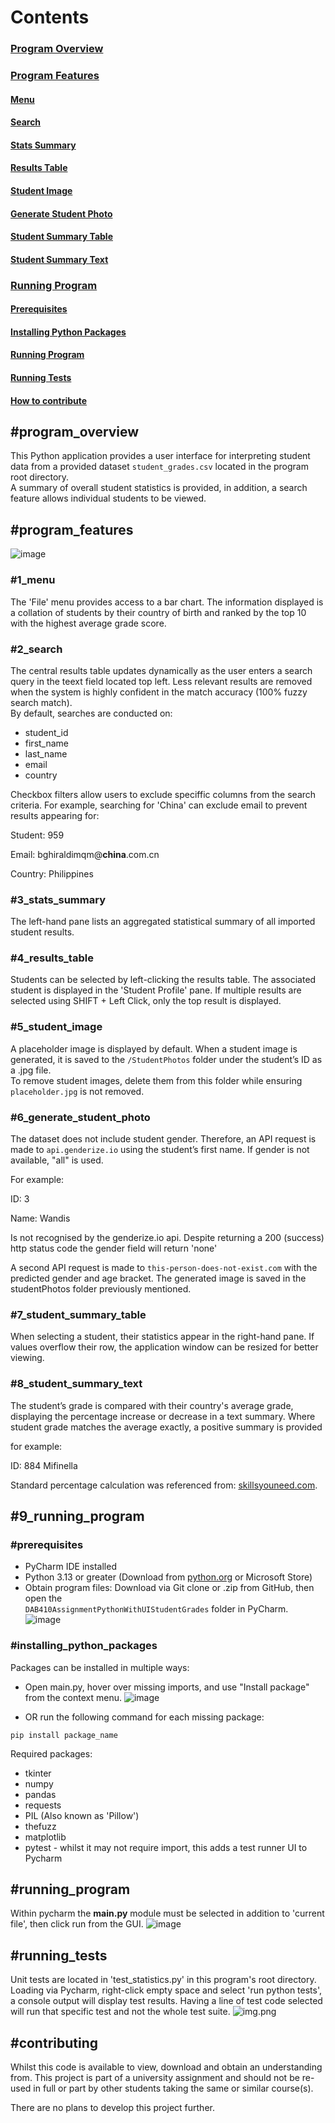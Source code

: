 # Contents
### [Program Overview](#program_overview)
### [Program Features](#program_features)
#### [Menu](#1_menu)
#### [Search](#2_search)
#### [Stats Summary](#3_stats_summary)
#### [Results Table](#4_results_table)
#### [Student Image](#5_student_image)
#### [Generate Student Photo](#6_generate_student_photo)
#### [Student Summary Table](#7_student_summary_table)
#### [Student Summary Text](#8_student_summary_text)
### [Running Program](#9_running_program)
#### [Prerequisites](#prerequisites)
#### [Installing Python Packages](#installing_python_packages)
#### [Running Program](#running_program)
#### [Running Tests](#running_tests)
#### [How to contribute](#contributing)

## #program_overview
This Python application provides a user interface for interpreting student data from a provided dataset `student_grades.csv` located in the program root directory.  
A summary of overall student statistics is provided, in addition, a search feature allows individual students to be viewed.

## #program_features
![image](https://github.com/user-attachments/assets/6ed99b46-c9b7-4363-910e-ef99fe8136b4)

### #1_menu
The 'File' menu provides access to a bar chart. The information displayed is a collation of students by their country of birth and ranked by the top 10 with the highest average grade score.

### #2_search
The central results table updates dynamically as the user enters a search query in the teext field located top left. Less relevant results are removed when the system is highly confident in the match accuracy (100% fuzzy search match).  
By default, searches are conducted on:
- student_id  
- first_name  
- last_name  
- email  
- country  

Checkbox filters allow users to exclude speciffic columns from the search criteria. For example, searching for 'China' can exclude email to prevent results appearing for:

Student: 959

Email: bghiraldimqm@**china**.com.cn

Country: Philippines


### #3_stats_summary
The left-hand pane lists an aggregated statistical summary of all imported student results.

### #4_results_table
Students can be selected by left-clicking the results table. The associated student is displayed in the 'Student Profile' pane. If multiple results are selected using SHIFT + Left Click, only the top result is displayed.

### #5_student_image
A placeholder image is displayed by default. When a student image is generated, it is saved to the `/StudentPhotos` folder under the student’s ID as a .jpg file.  
To remove student images, delete them from this folder while ensuring `placeholder.jpg` is not removed.

### #6_generate_student_photo
The dataset does not include student gender. Therefore, an API request is made to `api.genderize.io` using the student’s first name. If gender is not available, "all" is used.  

For example:

ID: 3

Name: Wandis

Is not recognised by the genderize.io api. Despite returning a 200 (success) http status code the gender field will return 'none' 

A second API request is made to `this-person-does-not-exist.com` with the predicted gender and age bracket. The generated image is saved in the studentPhotos folder previously mentioned.

### #7_student_summary_table
When selecting a student, their statistics appear in the right-hand pane. If values overflow their row, the application window can be resized for better viewing.

### #8_student_summary_text
The student’s grade is compared with their country's average grade, displaying the percentage increase or decrease in a text summary. Where student grade matches the average exactly, a positive summary is provided

for example:

ID: 884
Mifinella

Standard percentage calculation was referenced from: [skillsyouneed.com](https://www.skillsyouneed.com/num/percent-change.html).

## #9_running_program

### #prerequisites
- PyCharm IDE installed  
- Python 3.13 or greater (Download from [python.org](https://www.python.org/downloads/) or Microsoft Store)  
- Obtain program files: Download via Git clone or .zip from GitHub, then open the  
  `DAB410AssignmentPythonWithUIStudentGrades` folder in PyCharm.  
![image](https://github.com/user-attachments/assets/71c1d042-1081-424a-b183-f63895b22d0c)
 

### #installing_python_packages
Packages can be installed in multiple ways:
- Open main.py, hover over missing imports, and use "Install package" from the context menu.
![image](https://github.com/user-attachments/assets/46bd3e73-b7d3-4884-b692-e9e8822101c6)

- OR run the following command for each missing package:
```
pip install package_name
```
Required packages:
- tkinter
- numpy
- pandas
- requests
- PIL (Also known as 'Pillow')
- thefuzz
- matplotlib
- pytest - whilst it may not require import, this adds a test runner UI to Pycharm

## #running_program
Within pycharm the **main.py** module must be selected in addition to 'current file', then click run from the GUI.
![image](https://github.com/user-attachments/assets/8b204d5a-1cb2-44e8-9121-2cf8499e2d7f)

## #running_tests
Unit tests are located in 'test_statistics.py' in this program's root directory. Loading via Pycharm, right-click empty space 
and select 'run python tests', a console output will display test results. 
Having a line of test code selected will run that specific test and not the whole test suite.
![img.png](img.png)

## #contributing
Whilst this code is available to view, download and obtain an understanding from. This project is part of a university
assignment and should not be re-used in full or part by other students taking the same or similar course(s).

There are no plans to develop this project further.
